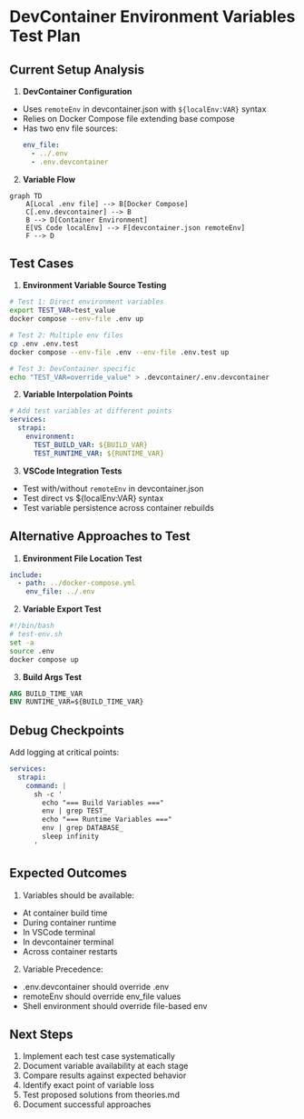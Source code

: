 # DevContainer Environment Variables Test Plan

## Current Setup Analysis

1. **DevContainer Configuration**
- Uses `remoteEnv` in devcontainer.json with `${localEnv:VAR}` syntax
- Relies on Docker Compose file extending base compose
- Has two env file sources:
  ```yaml
  env_file:
    - ../.env
    - .env.devcontainer
  ```

2. **Variable Flow**
```mermaid
graph TD
    A[Local .env file] --> B[Docker Compose]
    C[.env.devcontainer] --> B
    B --> D[Container Environment]
    E[VS Code localEnv] --> F[devcontainer.json remoteEnv]
    F --> D
```

## Test Cases

1. **Environment Variable Source Testing**
```bash
# Test 1: Direct environment variables
export TEST_VAR=test_value
docker compose --env-file .env up

# Test 2: Multiple env files
cp .env .env.test
docker compose --env-file .env --env-file .env.test up

# Test 3: DevContainer specific
echo "TEST_VAR=override_value" > .devcontainer/.env.devcontainer
```

2. **Variable Interpolation Points**
```yaml
# Add test variables at different points
services:
  strapi:
    environment:
      TEST_BUILD_VAR: ${BUILD_VAR}
      TEST_RUNTIME_VAR: ${RUNTIME_VAR}
```

3. **VSCode Integration Tests**
- Test with/without `remoteEnv` in devcontainer.json
- Test direct vs ${localEnv:VAR} syntax
- Test variable persistence across container rebuilds

## Alternative Approaches to Test

1. **Environment File Location Test**
```yaml
include:
  - path: ../docker-compose.yml
    env_file: ../.env
```

2. **Variable Export Test**
```bash
#!/bin/bash
# test-env.sh
set -a
source .env
docker compose up
```

3. **Build Args Test**
```dockerfile
ARG BUILD_TIME_VAR
ENV RUNTIME_VAR=${BUILD_TIME_VAR}
```

## Debug Checkpoints

Add logging at critical points:
```yaml
services:
  strapi:
    command: |
      sh -c '
        echo "=== Build Variables ==="
        env | grep TEST_
        echo "=== Runtime Variables ==="
        env | grep DATABASE_
        sleep infinity
      '
```

## Expected Outcomes

1. Variables should be available:
- At container build time
- During container runtime
- In VSCode terminal
- In devcontainer terminal
- Across container restarts

2. Variable Precedence:
- .env.devcontainer should override .env
- remoteEnv should override env_file values
- Shell environment should override file-based env

## Next Steps

1. Implement each test case systematically
2. Document variable availability at each stage
3. Compare results against expected behavior
4. Identify exact point of variable loss
5. Test proposed solutions from theories.md
6. Document successful approaches
